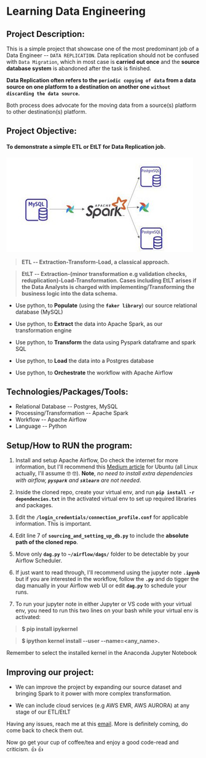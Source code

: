 # Learning Data Engineering

## Project Description:
This is a simple project that showcase one of the most predominant job of a Data Engineer -- `DATA REPLICATION`. Data replication should not be confused with `Data Migration`, which in most case is **carried out once** and the **source database system** is abandoned after the task is finished.

__Data Replication often refers to the `periodic copying of data` from a data source on one platform to a destination on another one `without discarding the data source`.__ 

Both process does advocate for the moving data from a source(s) platform to other destination(s) platform.

## Project Objective:

#### To demonstrate a simple ETL or EtLT for Data Replication job.
![FLOWCHART](/assets/flow.jpg)

> **ETL -- Extraction-Transform-Load, a classical approach.**

> **EtLT -- Extraction-(minor transformation e.g validation checks, reduplication)-Load-Transformation. Cases including EtLT arises if the Data Analysts is charged with implementing/Transforming the business logic into the data schema.**

*  Use python, to **Populate** (using the **`faker library`**) our source relational database (MySQL)

*  Use python, to **Extract** the data into Apache Spark, as our transformation engine

*  Use python, to **Transform** the data using Pyspark dataframe and spark SQL 

*  Use python, to **Load** the data into a Postgres database

*  Use python, to **Orchestrate** the workflow with Apache Airflow

## Technologies/Packages/Tools:
*  Relational Database -- Postgres, MySQL
*  Processing/Transformation -- Apache Spark
*  Workflow -- Apache Airflow
*  Language -- Python
  
## Setup/How to RUN the program:

1.  Install and setup Apache Airflow, Do check the internet for more information, but I'll recommend this [Medium article](https://link.medium.com/beMBbKPQxqb) for Ubuntu (all Linux actually, I'll assume :nerd_face: :nerd_face:). **Note**, _no need to install extra dependencies with airflow, **`pyspark`** and **`sklearn`** are not needed_.
   
2.  Inside the cloned repo, create your virtual env, and run **`pip install -r dependencies.txt`** in the activated virtual env to set up required libraries and packages.

3.  Edit the **`/login_credentials/connection_profile.conf`** for applicable information. This is important.

4.  Edit line 7 of **`sourcing_and_setting_up_db.py`** to include the **absolute path of the cloned repo**.

5.  Move only **`dag.py`** to  **`~/airflow/dags/`** folder to be detectable by your Airflow Scheduler.
   
6.  If just want to read through, I'll recommend using the jupyter note **`.ipynb`** but if you are interested in the workflow, follow the **`.py`** and do tigger the dag manually in your Airflow web UI or edit **`dag.py`** to schedule your runs.
   
7.  To run your jupyter note in either Jupyter or VS code with your virtual env, you need to run this two lines on your bash while your virtual env is activated:
   
   > **$ pip install ipykernel**
   
   > **$ ipython kernel install --user --name=<any_name>.**
    
 Remember to select the installed kernel in the Anaconda Jupyter Notebook

## Improving our project:
*  We can improve the project by expanding our source dataset and bringing Spark to it power with more complex transformation.
  
*  We can include cloud services (e.g AWS EMR, AWS AURORA) at any stage of our ETL/EtLT

Having any issues, reach me at this [email](oluwatobitobias@gmail.com). More is definitely coming, do come back to check them out.

Now go get your cup of coffee/tea and enjoy a good code-read and criticism. :+1: :+1:

